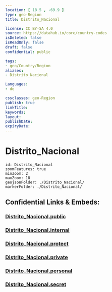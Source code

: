 ```yaml
---
location: [ 18.5 , -69.9 ] 
type: geo-Region
title: Distrito_Nacional

license: CC BY-SA 4.0
source: https://datahub.io/core/country-codes
isDeleted: false
isReadOnly: false
draft: false
confidential: public

tags:
- geo/Country/Region
aliases:
- Distrito_Nacional

Languages:
- de

cssclasses: geo-Region
publish: true
linkTitle: 
keywords: 
layout: 
publishDate: 
expiryDate: 
---
```


# Distrito_Nacional

```leaflet
id: Distrito_Nacional
zoomFeatures: true 
minZoom: 2 
maxZoom: 18
geojsonFolder: ./Distrito_Nacional/
markerFolder: ./Distrito_Nacional/
```


## Confidential Links & Embeds: 

### [Distrito_Nacional.public](/_public/\Earth\Continent\America~Caribbean\Dominican_Rep\provinces~Dominican_RepDistrito_Nacional.public.md) 

### [Distrito_Nacional.internal](/_internal/\Earth\Continent\America~Caribbean\Dominican_Rep\provinces~Dominican_RepDistrito_Nacional.internal.md) 

### [Distrito_Nacional.protect](/_protect/\Earth\Continent\America~Caribbean\Dominican_Rep\provinces~Dominican_RepDistrito_Nacional.protect.md) 

### [Distrito_Nacional.private](/_private/\Earth\Continent\America~Caribbean\Dominican_Rep\provinces~Dominican_RepDistrito_Nacional.private.md) 

### [Distrito_Nacional.personal](/_personal/\Earth\Continent\America~Caribbean\Dominican_Rep\provinces~Dominican_RepDistrito_Nacional.personal.md) 

### [Distrito_Nacional.secret](/_secret/\Earth\Continent\America~Caribbean\Dominican_Rep\provinces~Dominican_RepDistrito_Nacional.secret.md)

